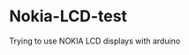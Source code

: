 # Nokia-LCD-test
Trying to use NOKIA LCD displays with arduino
<picture>
 <source media="(prefers-color-scheme: dark)" srcset="https://github.com/dodsonshark/Nokia-LCD-test/blob/main/15084858.jpg">
 <source media="(prefers-color-scheme: light)" srcset="https://github.com/dodsonshark/Nokia-LCD-test/blob/main/15084858.jpg">
 </picture>
